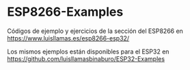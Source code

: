 # ESP8266-Examples
Códigos de ejemplo y ejercicios de la sección del ESP8266 en https://www.luisllamas.es/esp8266-esp32/


Los mismos ejemplos están disponibles para el ESP32 en https://github.com/luisllamasbinaburo/ESP32-Examples
